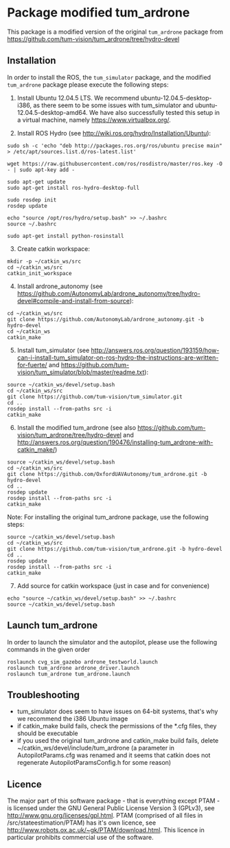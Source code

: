 # Package modified tum_ardrone

This package is a modified version of the original `tum_ardrone` package from https://github.com/tum-vision/tum_ardrone/tree/hydro-devel

## Installation

In order to install the ROS, the `tum_simulator` package, and the modified `tum_ardrone` package please execute the following steps:

1. Install Ubuntu 12.04.5 LTS. We recommend ubuntu-12.04.5-desktop-i386, as there seem to be some issues with tum_simulator and ubuntu-12.04.5-desktop-amd64. We have also successfully tested this setup in a virtual machine, namely https://www.virtualbox.org/.
    
2. Install ROS Hydro (see http://wiki.ros.org/hydro/Installation/Ubuntu):
```
sudo sh -c 'echo "deb http://packages.ros.org/ros/ubuntu precise main" > /etc/apt/sources.list.d/ros-latest.list'

wget https://raw.githubusercontent.com/ros/rosdistro/master/ros.key -O - | sudo apt-key add -

sudo apt-get update
sudo apt-get install ros-hydro-desktop-full

sudo rosdep init
rosdep update

echo "source /opt/ros/hydro/setup.bash" >> ~/.bashrc
source ~/.bashrc

sudo apt-get install python-rosinstall
```
          
3. Create catkin workspace:
```
mkdir -p ~/catkin_ws/src
cd ~/catkin_ws/src
catkin_init_workspace
```
          

4. Install ardrone_autonomy (see https://github.com/AutonomyLab/ardrone_autonomy/tree/hydro-devel#compile-and-install-from-source):
```
cd ~/catkin_ws/src
git clone https://github.com/AutonomyLab/ardrone_autonomy.git -b hydro-devel
cd ~/catkin_ws
catkin_make
```

5. Install tum_simulator (see http://answers.ros.org/question/193159/how-can-i-install-tum_simulator-on-ros-hydro-the-instructions-are-written-for-fuerte/ and https://github.com/tum-vision/tum_simulator/blob/master/readme.txt):
```
source ~/catkin_ws/devel/setup.bash
cd ~/catkin_ws/src
git clone https://github.com/tum-vision/tum_simulator.git
cd ..
rosdep install --from-paths src -i
catkin_make
```
        

6. Install the modified tum_ardrone (see also https://github.com/tum-vision/tum_ardrone/tree/hydro-devel and http://answers.ros.org/question/190476/installing-tum_ardrone-with-catkin_make/)
```
source ~/catkin_ws/devel/setup.bash
cd ~/catkin_ws/src
git clone https://github.com/OxfordUAVAutonomy/tum_ardrone.git -b hydro-devel
cd ..
rosdep update
rosdep install --from-paths src -i
catkin_make
```
Note: For installing the original tum_ardrone package, use the following steps:
```
source ~/catkin_ws/devel/setup.bash
cd ~/catkin_ws/src
git clone https://github.com/tum-vision/tum_ardrone.git -b hydro-devel
cd ..
rosdep update
rosdep install --from-paths src -i
catkin_make
```
          
7. Add source for catkin workspace (just in case and for convenience)

```
echo "source ~/catkin_ws/devel/setup.bash" >> ~/.bashrc
source ~/catkin_ws/devel/setup.bash
```
          
## Launch tum_ardrone

In order to launch the simulator and the autopilot, please use the following commands in the given order
```
roslaunch cvg_sim_gazebo ardrone_testworld.launch
roslaunch tum_ardrone ardrone_driver.launch
roslaunch tum_ardrone tum_ardrone.launch 
```

## Troubleshooting

* tum_simulator does seem to have issues on 64-bit systems, that's why we recommend the i386 Ubuntu image
* if catkin_make build fails, check the permissions of the *.cfg files, they should be executable
* if you used the original tum_ardrone and catkin_make build fails, delete ~/catkin_ws/devel/include/tum_ardrone (a parameter in AutopilotParams.cfg was renamed and it seems that catkin does not regenerate AutopilotParamsConfig.h for some reason)


## Licence

The major part of this software package - that is everything except PTAM - is licensed under the GNU General Public License Version 3 (GPLv3), see http://www.gnu.org/licenses/gpl.html. PTAM (comprised of all files in /src/stateestimation/PTAM) has it's own licence, see http://www.robots.ox.ac.uk/~gk/PTAM/download.html. This licence in particular prohibits commercial use of the software.
